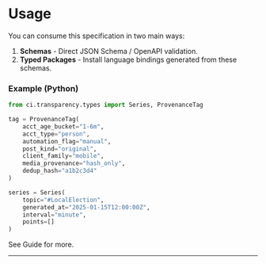 # Usage

You can consume this specification in two main ways:

1. **Schemas** - Direct JSON Schema / OpenAPI validation.
2. **Typed Packages** - Install language bindings generated from these schemas.

### Example (Python)

```python
from ci.transparency.types import Series, ProvenanceTag

tag = ProvenanceTag(
    acct_age_bucket="1-6m",
    acct_type="person",
    automation_flag="manual",
    post_kind="original",
    client_family="mobile",
    media_provenance="hash_only",
    dedup_hash="a1b2c3d4"
)

series = Series(
    topic="#LocalElection",
    generated_at="2025-01-15T12:00:00Z",
    interval="minute",
    points=[]
)
```

See Guide for more.

---
